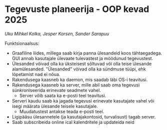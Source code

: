 # Tegevuste planeerija - OOP kevad 2025
*Uku Mihkel Kolka, Jesper Korsen, Sander Sarapuu*

Funktsionaalsus:
- Graafiline liides, millega saab kirja panna ülesandeid koos tähtaegadega. GUI annab kasutajale ülevaate tulevastest ja möödunud tegevustest.
- Ülesanded võivad olla ka üksteisest sõltuvad või olla teise ülesande alamülesanded. "Ülesanded" võivad olla ka sündmuse tüüpi, ehk lõpetamist nad ei nõua.
- Rakendusega kaasneb ka daemon, mis saadab läbi OS-i teavitusi.
- Rakendusega kaasneb ka server, mille abil saab oma tegevusi sünkroniseerida erinevate seadmete vahel.
    - Server võib saata ka e-posti teel teavitusi.
- Serveri kaudu saab ka jagada tegevusi erinevate kasutajate vahel või isegi määrata ülesande teisele kasutajale.
    - Muudatustest antakse teada e-posti teel.
- Ligipääsu ülesannetele (ja kasutajakontosid, turvalisust) tagab server.
- Saab subscribeida online ical kalendritele ja updateida neid
